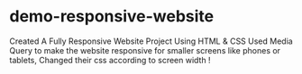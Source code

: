 # demo-responsive-website
Created A Fully Responsive Website Project Using HTML &amp; CSS
Used Media Query to make the website responsive for smaller screens like phones or tablets, Changed their css according to screen width !

